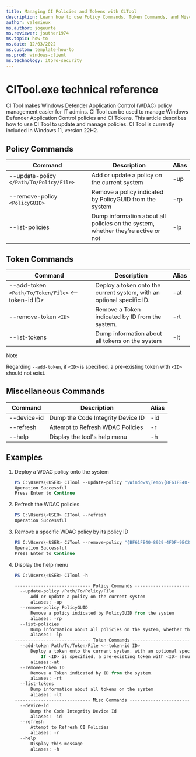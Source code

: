 ```yaml
---
title: Managing CI Policies and Tokens with CiTool
description: Learn how to use Policy Commands, Token Commands, and Miscellaneous Commands in CiTool
author: valemieux
ms.author: jogeurte
ms.reviewer: jsuther1974
ms.topic: how-to
ms.date: 12/03/2022
ms.custom: template-how-to
ms.prod: windows-client
ms.technology: itpro-security
---
```


# CITool.exe technical reference

CI Tool makes Windows Defender Application Control (WDAC) policy management easier for IT admins.  CI Tool can be used to manage Windows Defender Application Control policies and CI Tokens. This article describes how to use CI Tool to update and manage policies.  CI Tool is currently included in Windows 11, version 22H2.

## Policy Commands

| Command | Description | Alias |
|--------|---------|---------|
| --update-policy `</Path/To/Policy/File>` | Add or update a policy on the current system | -up |
| --remove-policy `<PolicyGUID>` | Remove a policy indicated by PolicyGUID from the system | -rp |
| --list-policies | Dump information about all policies on the system, whether they're active or not | -lp |

## Token Commands

| Command | Description | Alias |
|--------|---------|---------|
| --add-token `<Path/To/Token/File>` <--token-id ID> | Deploy a token onto the current system, with an optional specific ID. | -at |
| --remove-token `<ID>` | Remove a Token indicated by ID from the system. | -rt |
| --list-tokens | Dump information about all tokens on the system | -lt |

> [!NOTE]
> Regarding `--add-token`, if `<ID>` is specified, a pre-existing token with `<ID>` should not exist.

## Miscellaneous Commands

| Command | Description | Alias |
|--------|---------|---------|
| --device-id | Dump the Code Integrity Device ID | -id |
| --refresh | Attempt to Refresh WDAC Policies | -r |
| --help | Display the tool's help menu | -h |

## Examples

1. Deploy a WDAC policy onto the system

    ```powershell
    PS C:\Users\<USER> CITool --update-policy "\Windows\Temp\{BF61FE40-8929-4FDF-9EC2-F7A767717F0B}.cip"
    Operation Successful
    Press Enter to Continue
    ```

2. Refresh the WDAC policies

    ```powershell
    PS C:\Users\<USER> CITool --refresh
    Operation Successful
    ```

3. Remove a specific WDAC policy by its policy ID

    ```powershell
    PS C:\Users\<USER> CiTool --remove-policy "{BF61FE40-8929-4FDF-9EC2-F7A767717F0B}"
    Operation Successful
    Press Enter to Continue
    ```

4. Display the help menu

    ```powershell
    PS C:\Users\<USER> CITool -h

    ----------------------------- Policy Commands ---------------------------------
      --update-policy /Path/To/Policy/File
          Add or update a policy on the current system
          aliases: -up
      --remove-policy PolicyGUID
          Remove a policy indicated by PolicyGUID from the system
          aliases: -rp
      --list-policies
          Dump information about all policies on the system, whether they be active or not
          aliases: -lp
    ----------------------------- Token Commands ---------------------------------
      --add-token Path/To/Token/File <--token-id ID>
          Deploy a token onto the current system, with an optional specific ID
              If <ID> is specified, a pre-existing token with <ID> should not exist.
          aliases:-at
      --remove-token ID
          Remove a Token indicated by ID from the system.
          aliases: -rt
      --list-tokens
          Dump information about all tokens on the system
          aliases: -lt
    ----------------------------- Misc Commands ---------------------------------
      --device-id
          Dump the Code Integrity Device Id
          aliases: -id
      --refresh
          Attempt to Refresh CI Policies
          aliases: -r
      --help
          Display this message
          aliases: -h
    ```
